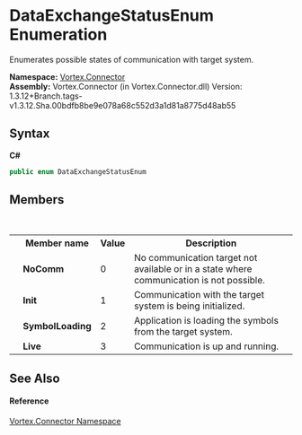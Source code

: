 # DataExchangeStatusEnum Enumeration
 

Enumerates possible states of communication with target system.

**Namespace:**&nbsp;<a href="N_Vortex_Connector.md">Vortex.Connector</a><br />**Assembly:**&nbsp;Vortex.Connector (in Vortex.Connector.dll) Version: 1.3.12+Branch.tags-v1.3.12.Sha.00bdfb8be9e078a68c552d3a1d81a8775d48ab55

## Syntax

**C#**<br />
``` C#
public enum DataExchangeStatusEnum
```


## Members
&nbsp;<table><tr><th></th><th>Member name</th><th>Value</th><th>Description</th></tr><tr><td /><td target="F:Vortex.Connector.DataExchangeStatusEnum.NoComm">**NoComm**</td><td>0</td><td>No communication target not available or in a state where communication is not possible.</td></tr><tr><td /><td target="F:Vortex.Connector.DataExchangeStatusEnum.Init">**Init**</td><td>1</td><td>Communication with the target system is being initialized.</td></tr><tr><td /><td target="F:Vortex.Connector.DataExchangeStatusEnum.SymbolLoading">**SymbolLoading**</td><td>2</td><td>Application is loading the symbols from the target system.</td></tr><tr><td /><td target="F:Vortex.Connector.DataExchangeStatusEnum.Live">**Live**</td><td>3</td><td>Communication is up and running.</td></tr></table>

## See Also


#### Reference
<a href="N_Vortex_Connector.md">Vortex.Connector Namespace</a><br />